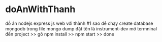 # doAnWithThanh
đồ án nodejs express js web với thành
#1 sao để chạy 
create database mongodb trong file mongo dump đặt tên là instrument-dev
mở termninal đến project >> gõ npm install >> npm start >> done
